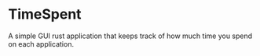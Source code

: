 # TimeSpent
A simple GUI rust application that keeps track of how much time you spend on each application.
